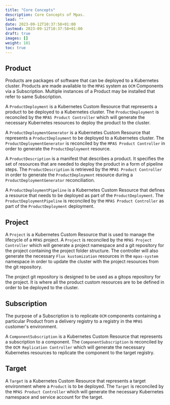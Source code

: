 ```yaml
---
title: "Core Concepts"
description: Core Concepts of Mpas.
lead: ""
date: 2023-09-12T10:37:58+01:00
lastmod: 2023-09-12T10:37:58+01:00
draft: true
images: []
weight: 101
toc: true
---
```



## Product

Products are packages of software that can be deployed to a Kubernetes cluster.
Products are made available to the `MPAS` system as `OCM` Components via a Subscription.
Multiple instances of a Product may be installed that refer to same Subscription.

A `ProductDeployment` is a Kubernetes Custom Resource that represents a product to 
be deployed to a Kubernetes cluster. The `ProductDeployment` is reconciled by the
`MPAS Product Controller` which will generate the necessary Kubernetes resources
to deploy the product to the cluster.

A `ProductDeploymentGenerator` is a Kubernetes Custom Resource that represents a
`ProductDeployment` to be deployed to a Kubernetes cluster.
The `ProductDeploymentGenerator` is reconciled by the `MPAS Product Controller`
in order to generate the `ProductDeployment` resource.

A `ProductDescription` is a manifest that describes a product. It specifies the set 
of resources that are needed to deploy the product in a form of pipeline steps.
The `ProductDescription` is retrieved by the `MPAS Product Controller` in order to
generate the `ProductDeployment` resource during a `ProductDeploymentGenerator` reconciliation.

A `ProductDeploymentPipeline` is a Kubernetes Custom Resource that defines a resource
that needs to be deployed as part of the `ProductDeployment`. The `ProductDeploymentPipeline` is
reconciled by the `MPAS Product Controller` as part of the `ProductDeployment` deployment.


## Project

A `Project` is a Kubernetes Custom Resource that is used to manage the lifecycle of
a `MPAS` project. A `Project` is reconciled by the `MPAS Project Controller` which
will generate a project namespace and a git repository for the project containing
the project folder structure. The controller will also generate the necessary
`Flux kustomization` resources in the `mpas-system` namespace in order to update
the cluster with the project resources from the git repository.

The project git repository is designed to be used as a gitops repository for the
project. It is where all the product custom resources are to be defined in order
to be deployed to the cluster.

## Subscription

The purpose of a Subscription is to replicate `OCM` components containing a particular
Product from a delivery registry to a registry in the `MPAS` customer's environment.

A `ComponentSubscription` is a Kubernetes Custom Resource that represents a subscription
to a component. The `ComponentSubscription` is reconciled by the `OCM Replication Controller`
which will generate the necessary Kubernetes resources to replicate the component to the
target registry.

## Target

A `Target` is a Kubernetes Custom Resource that represents a target environment where
a `Product` is to be deployed. The `Target` is reconciled by the `MPAS Product Controller`
which will generate the necessary Kubernetes namespace and service account for the target.